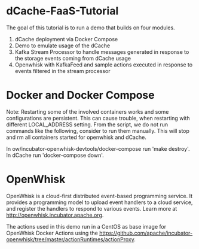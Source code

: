 # dCache-FaaS-Tutorial

The goal of this tutorial is to run a demo that builds on four modules.

1. dCache deployment via Docker Compose
2. Demo to emulate usage of the dCache
3. Kafka Stream Processor to handle messages generated in response to the storage events coming from dCache usage
4. Openwhisk with KafkaFeed and sample actions executed in response to events filtered in the stream processor

# Docker and Docker Compose

Note: Restarting some of the involved containers works and some configurations are persistent. This can cause trouble, when restarting with different LOCAL_ADDRESS setting. From the script, we do not run commands like the following, consider to run them manually. This will stop and rm all containers started for openwhisk and dCache.

In ow/incubator-openwhisk-devtools/docker-compose run 'make destroy'.
In dCache run 'docker-compose down'.


# OpenWhisk

OpenWhisk is a cloud-first distributed event-based programming service. It provides a programming model to upload event handlers to a cloud service, and register the handlers to respond to various events. Learn more at http://openwhisk.incubator.apache.org.

The actions used in this demo run in a CentOS as base image for OpenWhisk Docker Actions using the https://github.com/apache/incubator-openwhisk/tree/master/actionRuntimes/actionProxy. 


